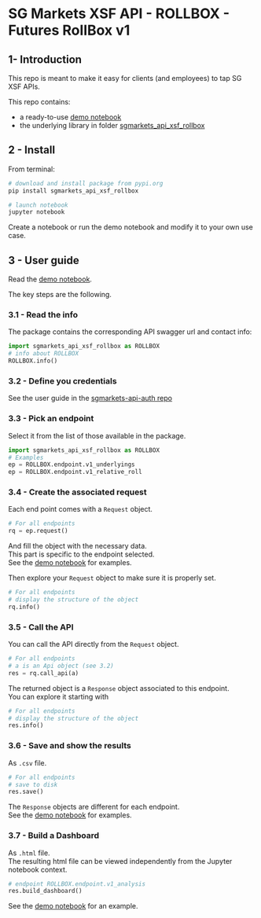 # SG Markets XSF API - ROLLBOX - Futures RollBox v1


## 1- Introduction

This repo is meant to make it easy for clients (and employees) to tap SG XSF APIs.  

This repo contains:
+ a ready-to-use [demo notebook](https://nbviewer.jupyter.org/urls/gitlab.com/sgmarkets/sgmarkets-api-xsf-rollbox/raw/master/demo_sgmarkets_api_xsf_rollbox.ipynb)
+ the underlying library in folder [sgmarkets_api_xsf_rollbox](https://gitlab.com/sgmarkets/sgmarkets-api-xsf-rollbox/tree/master/sgmarkets_api_xsf_rollbox)


## 2 - Install

From terminal:
```bash
# download and install package from pypi.org
pip install sgmarkets_api_xsf_rollbox

# launch notebook
jupyter notebook
```
Create a notebook or run the demo notebook and modify it to your own use case.


## 3 - User guide

Read the [demo notebook](https://nbviewer.jupyter.org/urls/gitlab.com/sgmarkets/sgmarkets-api-xsf-rollbox/raw/master/demo_sgmarkets_api_xsf_rollbox.ipynb).

The key steps are the following.

### 3.1 - Read the info

The package contains the corresponding API swagger url and contact info:

```python
import sgmarkets_api_xsf_rollbox as ROLLBOX
# info about ROLLBOX
ROLLBOX.info()
```

### 3.2 - Define you credentials

See the user guide in the [sgmarkets-api-auth repo](https://gitlab.com/sgmarkets/sgmarkets-api-auth#3-user-guide)


### 3.3 - Pick an endpoint

Select it from the list of those available in the package.  

```python
import sgmarkets_api_xsf_rollbox as ROLLBOX
# Examples
ep = ROLLBOX.endpoint.v1_underlyings
ep = ROLLBOX.endpoint.v1_relative_roll
```

### 3.4 - Create the associated request

Each end point comes with a `Request` object.  

```python
# For all endpoints
rq = ep.request()
```

And fill the object with the necessary data.  
This part is specific to the endpoint selected.  
See the [demo notebook](https://nbviewer.jupyter.org/urls/gitlab.com/sgmarkets/sgmarkets-api-xsf-rollbox/raw/master/demo_sgmarkets_api_xsf_rollbox.ipynb) for examples.  

Then explore your `Request` object to make sure it is properly set.
```python
# For all endpoints
# display the structure of the object
rq.info()
```

### 3.5 - Call the API

You can call the API directly from the `Request` object.  

```python
# For all endpoints
# a is an Api object (see 3.2)
res = rq.call_api(a)
```

The returned object is a `Response` object associated to this endpoint.  
You can explore it starting with

```python
# For all endpoints
# display the structure of the object
res.info()
```

### 3.6 - Save and show the results

As `.csv` file.

```python
# For all endpoints
# save to disk
res.save()
```

The `Response` objects are different for each endpoint.  
See the [demo notebook](https://nbviewer.jupyter.org/urls/gitlab.com/sgmarkets/sgmarkets-api-xsf-rollbox/raw/master/demo_sgmarkets_api_xsf_rollbox.ipynb) for examples.  


### 3.7 - Build a Dashboard

As `.html` file.  
The resulting html file can be viewed independently from the Jupyter notebook context.

```python
# endpoint ROLLBOX.endpoint.v1_analysis
res.build_dashboard()
```

See the [demo notebook](https://nbviewer.jupyter.org/urls/gitlab.com/sgmarkets/sgmarkets-api-xsf-rollbox/raw/master/demo_sgmarkets_api_xsf_rollbox.ipynb) for an example.  
